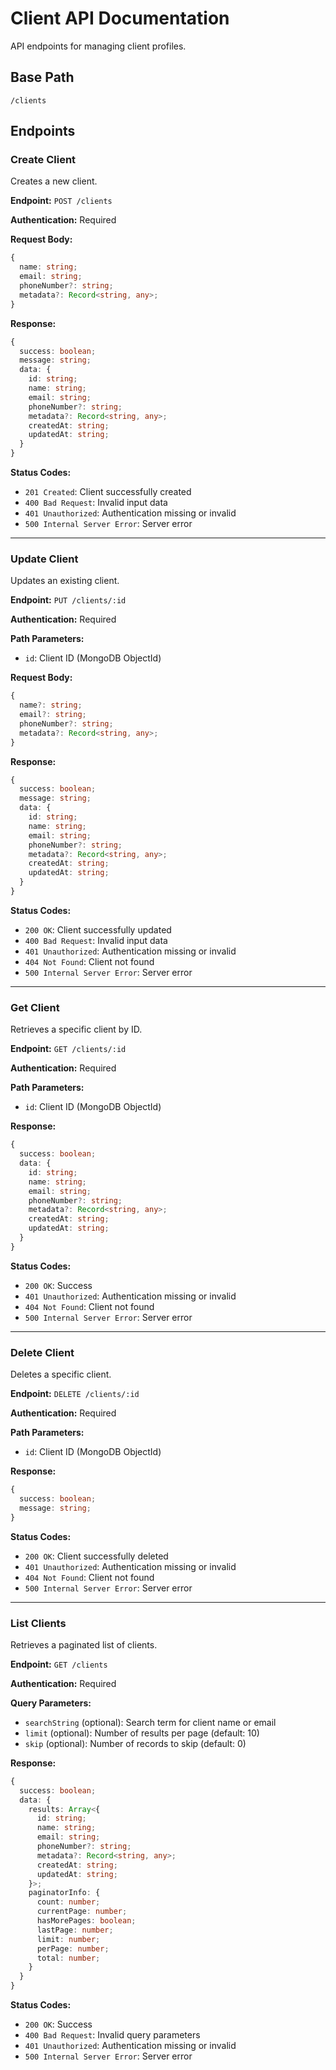 # Client API Documentation

API endpoints for managing client profiles.

## Base Path

```
/clients
```

## Endpoints

### Create Client

Creates a new client.

**Endpoint:** `POST /clients`

**Authentication:** Required

**Request Body:**
```typescript
{
  name: string;
  email: string;
  phoneNumber?: string;
  metadata?: Record<string, any>;
}
```

**Response:**
```typescript
{
  success: boolean;
  message: string;
  data: {
    id: string;
    name: string;
    email: string;
    phoneNumber?: string;
    metadata?: Record<string, any>;
    createdAt: string;
    updatedAt: string;
  }
}
```

**Status Codes:**
- `201 Created`: Client successfully created
- `400 Bad Request`: Invalid input data
- `401 Unauthorized`: Authentication missing or invalid
- `500 Internal Server Error`: Server error

---

### Update Client

Updates an existing client.

**Endpoint:** `PUT /clients/:id`

**Authentication:** Required

**Path Parameters:**
- `id`: Client ID (MongoDB ObjectId)

**Request Body:**
```typescript
{
  name?: string;
  email?: string;
  phoneNumber?: string;
  metadata?: Record<string, any>;
}
```

**Response:**
```typescript
{
  success: boolean;
  message: string;
  data: {
    id: string;
    name: string;
    email: string;
    phoneNumber?: string;
    metadata?: Record<string, any>;
    createdAt: string;
    updatedAt: string;
  }
}
```

**Status Codes:**
- `200 OK`: Client successfully updated
- `400 Bad Request`: Invalid input data
- `401 Unauthorized`: Authentication missing or invalid
- `404 Not Found`: Client not found
- `500 Internal Server Error`: Server error

---

### Get Client

Retrieves a specific client by ID.

**Endpoint:** `GET /clients/:id`

**Authentication:** Required

**Path Parameters:**
- `id`: Client ID (MongoDB ObjectId)

**Response:**
```typescript
{
  success: boolean;
  data: {
    id: string;
    name: string;
    email: string;
    phoneNumber?: string;
    metadata?: Record<string, any>;
    createdAt: string;
    updatedAt: string;
  }
}
```

**Status Codes:**
- `200 OK`: Success
- `401 Unauthorized`: Authentication missing or invalid
- `404 Not Found`: Client not found
- `500 Internal Server Error`: Server error

---

### Delete Client

Deletes a specific client.

**Endpoint:** `DELETE /clients/:id`

**Authentication:** Required

**Path Parameters:**
- `id`: Client ID (MongoDB ObjectId)

**Response:**
```typescript
{
  success: boolean;
  message: string;
}
```

**Status Codes:**
- `200 OK`: Client successfully deleted
- `401 Unauthorized`: Authentication missing or invalid
- `404 Not Found`: Client not found
- `500 Internal Server Error`: Server error

---

### List Clients

Retrieves a paginated list of clients.

**Endpoint:** `GET /clients`

**Authentication:** Required

**Query Parameters:**
- `searchString` (optional): Search term for client name or email
- `limit` (optional): Number of results per page (default: 10)
- `skip` (optional): Number of records to skip (default: 0)

**Response:**
```typescript
{
  success: boolean;
  data: {
    results: Array<{
      id: string;
      name: string;
      email: string;
      phoneNumber?: string;
      metadata?: Record<string, any>;
      createdAt: string;
      updatedAt: string;
    }>;
    paginatorInfo: {
      count: number;
      currentPage: number;
      hasMorePages: boolean;
      lastPage: number;
      limit: number;
      perPage: number;
      total: number;
    }
  }
}
```

**Status Codes:**
- `200 OK`: Success
- `400 Bad Request`: Invalid query parameters
- `401 Unauthorized`: Authentication missing or invalid
- `500 Internal Server Error`: Server error